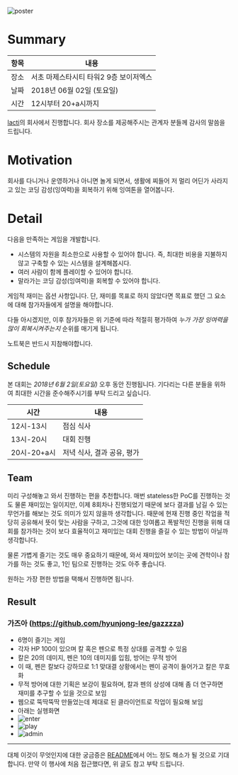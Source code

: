 ![poster](https://github.com/lacti/yyt/blob/master/8/poster.png)

# Summary

| 항목 | 내용 |
| --- | --- |
| 장소 | 서초 마제스타시티 타워2 9층 보이저엑스 |
| 날짜 | 2018년 06월 02일 (토요일) |
| 시간 | 12시부터 20+a시까지 |

[lacti](https://github.com/lacti)의 회사에서 진행합니다. 회사 장소를 제공해주시는 관계자 분들께 감사의 말씀을 드립니다.

# Motivation

회사를 다니거나 운영하거나 아니면 놀게 되면서, 생활에 찌들어 저 멀리 어딘가 사라지고 있는 코딩 감성(잉여력)을 회복하기 위해 잉여톤을 열어봅니다.

# Detail

다음을 만족하는 게임을 개발합니다.

- 시스템의 자원을 최소한으로 사용할 수 있어야 합니다. 즉, 최대한 비용을 지불하지 않고 구축할 수 있는 시스템을 설계해봅시다.
- 여러 사람이 함께 플레이할 수 있어야 합니다.
- 말라가는 코딩 감성(잉여력)을 회복할 수 있어야 합니다.

게임적 재미는 옵션 사항입니다. 단, 재미를 목표로 하지 않았다면 목표로 했던 그 요소에 대해 참가자들에게 설명을 해야합니다.

다들 아시겠지만, 이후 참가자들은 위 기준에 따라 적절히 평가하여 *누가 가장 잉여력을 많이 회복시켜주는지* 순위를 매기게 됩니다.

노트북은 반드시 지참해야합니다.

## Schedule

본 대회는 *2018년 6월 2일(토요일)* 오후 동안 진행됩니다. 기다리는 다른 분들을 위하여 최대한 시간을 준수해주시기를 부탁 드리고 싶습니다.

| 시간 | 내용 |
| --- | --- |
| 12시-13시 | 점심 식사 |
| 13시-20시 | 대회 진행 |
| 20시-20+a시 | 저녁 식사, 결과 공유, 평가 |


## Team

미리 구성해놓고 와서 진행하는 편을 추천합니다. 매번 stateless한 PoC를 진행하는 것도 물론 재미있는 일이지만, 이제 8회차나 진행되었기 때문에 보다 결과를 남길 수 있는 무언가를 해보는 것도 의미가 있지 않을까 생각합니다.
때문에 현재 진행 중인 작업을 적당히 공유해서 뜻이 맞는 사람을 구하고, 그것에 대한 잉여롭고 폭발적인 진행을 위해 대회를 참가하는 것이 보다 효율적이고 재미있는 대회 진행을 즐길 수 있는 방법이 아닐까 생각합니다.

물론 가볍게 즐기는 것도 매우 중요하기 때문에, 와서 재미있어 보이는 곳에 견학이나 참가를 하는 것도 좋고, 1인 팀으로 진행하는 것도 아주 좋습니다.

원하는 가장 편한 방법을 택해서 진행하면 됩니다.

## Result

### 가즈아 (https://github.com/hyunjong-lee/gazzzza)

- 6명이 즐기는 게임
- 각자 HP 100이 있으며 칼 혹은 펜으로 특정 상대를 공격할 수 있음
- 칼은 20의 데미지, 펜은 10의 데미지를 입힘, 방어는 무적 방어
- 이 때, 펜은 칼보다 강하므로 1:1 맞대결 상황에서는 펜이 공격이 들어가고 칼은 무효화
- 무적 방어에 대한 기획은 보강이 필요하며, 칼과 펜의 상성에 대해 좀 더 연구하면 재미를 추구할 수 있을 것으로 보임
- 웹으로 뚝딱뚝딱 만들었는데 제대로 된 클라이언트로 작업이 필요해 보임
- 아래는 실헹화면
- ![enter](https://github.com/lacti/yyt/blob/master/8/images/enter.png)
- ![play](https://github.com/lacti/yyt/blob/master/8/images/play.png)
- ![admin](https://github.com/lacti/yyt/blob/master/8/images/admin.png)


---

대체 이것이 무엇인지에 대한 궁금증은 [README](https://github.com/lacti/yyt/blob/master/README.md)에서 어느 정도 해소가 될 것으로 기대합니다.
만약 이 행사에 처음 접근했다면, 위 글도 참고 부탁 드립니다.
